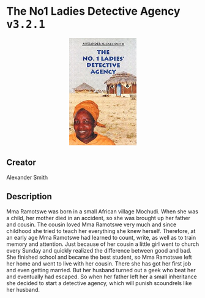 
# The No1 Ladies Detective Agency <kbd>v3.2.1</kbd>

<center>
  <img src="./cover-1024.jpg"/>
</center>

## Creator
Alexander Smith

## Description
<p>Mma Ramotswe was born in a small African village Mochudi. When she was a child, her mother died in an accident, so she was brought up her father and cousin. The cousin loved Mma Ramotswe very much and since childhood she tried to teach her everything she knew herself. Therefore, at an early age Mma Ramotswe had learned to count, write, as well as to train memory and attention. Just because of her cousin a little girl went to church every Sunday and quickly realized the difference between good and bad. She finished school and became the best student, so Mma Ramotswe left her home and went to live with her cousin. There she has got her first job and even getting married. But her husband turned out a geek who beat her and eventually had escaped. So when her father left her a small inheritance she decided to start a detective agency, which will punish scoundrels like her husband.</p>
